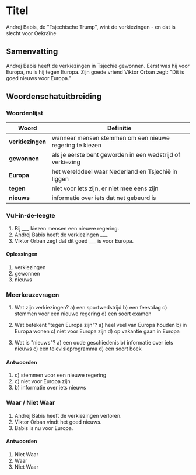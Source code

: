 # Titel
Andrej Babis, de "Tsjechische Trump", wint de verkiezingen - en dat is slecht voor Oekraïne

## Samenvatting
Andrej Babis heeft de verkiezingen in Tsjechië gewonnen. Eerst was hij voor Europa, nu is hij tegen Europa. Zijn goede vriend Viktor Orban zegt: "Dit is goed nieuws voor Europa."

## Woordenschatuitbreiding

### Woordenlijst

| Woord | Definitie |
|-------|-----------|
| **verkiezingen** | wanneer mensen stemmen om een nieuwe regering te kiezen |
| **gewonnen** | als je eerste bent geworden in een wedstrijd of verkiezing |
| **Europa** | het werelddeel waar Nederland en Tsjechië in liggen |
| **tegen** | niet voor iets zijn, er niet mee eens zijn |
| **nieuws** | informatie over iets dat net gebeurd is |

### Vul-in-de-leegte
1. Bij ___ kiezen mensen een nieuwe regering.
2. Andrej Babis heeft de verkiezingen ___.
3. Viktor Orban zegt dat dit goed ___ is voor Europa.

#### Oplossingen
1. verkiezingen
2. gewonnen
3. nieuws

### Meerkeuzevragen
1. Wat zijn verkiezingen?
   a) een sportwedstrijd
   b) een feestdag
   c) stemmen voor een nieuwe regering
   d) een soort examen

2. Wat betekent "tegen Europa zijn"?
   a) heel veel van Europa houden
   b) in Europa wonen
   c) niet voor Europa zijn
   d) op vakantie gaan in Europa

3. Wat is "nieuws"?
   a) een oude geschiedenis
   b) informatie over iets nieuws
   c) een televisieprogramma
   d) een soort boek

#### Antwoorden
1. c) stemmen voor een nieuwe regering
2. c) niet voor Europa zijn
3. b) informatie over iets nieuws

### Waar / Niet Waar
1. Andrej Babis heeft de verkiezingen verloren.
2. Viktor Orban vindt het goed nieuws.
3. Babis is nu voor Europa.

#### Antwoorden
1. Niet Waar
2. Waar
3. Niet Waar